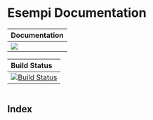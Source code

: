 # Esempi Documentation

| **Documentation** |
|:------------ |
| [![](https://img.shields.io/badge/docs-stable-blue.svg)](https://github.com/Umbertoneviani/HelloworldJulia/actions/workflows/main.yml/badge.svg)


| **Build Status** |
|:------------ |
| [![Build Status](https://github.com/Umbertoneviani/HelloworldJulia/workflows/CI/badge.svg?branch=main)](https://github.com/Umbertoneviani/HelloworldJulia/actions?query=workflow%3ACI)



```@contents
```

## Index

```@index

```
